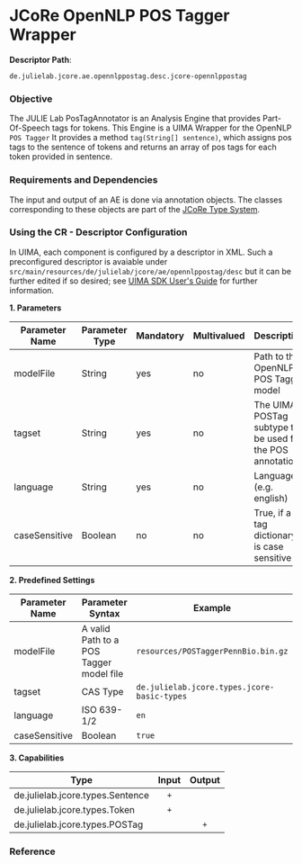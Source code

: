 # JCoRe OpenNLP POS Tagger Wrapper

**Descriptor Path**:
```
de.julielab.jcore.ae.opennlppostag.desc.jcore-opennlppostag

```

### Objective
The JULIE Lab PosTagAnnotator is an Analysis Engine that provides Part-Of-Speech tags for tokens. This Engine is a UIMA Wrapper for the OpenNLP `POS Tagger` It provides a method `tag(String[] sentence)`, which assigns pos tags to the sentence of tokens and returns an array of pos tags for each token provided in sentence.

### Requirements and Dependencies
The input and output of an AE is done via annotation objects. The classes corresponding to these objects are part of the [JCoRe Type System](https://github.com/JULIELab/jcore-base/tree/master/jcore-types).

### Using the CR - Descriptor Configuration
In UIMA, each component is configured by a descriptor in XML. Such a preconfigured descriptor is avaiable under `src/main/resources/de/julielab/jcore/ae/opennlppostag/desc` but it can be further edited if so desired; see [UIMA SDK User's Guide](https://uima.apache.org/downloads/releaseDocs/2.1.0-incubating/docs/html/tools/tools.html#ugr.tools.cde) for further information.

**1. Parameters**

| Parameter Name | Parameter Type | Mandatory | Multivalued | Description |
|----------------|----------------|-----------|-------------|-------------|
| modelFile | String | yes | no | Path to the OpenNLP POS Tagger model |
| tagset | String | yes | no | The UIMA POSTag subtype to be used for the POS annotations |
| language | String | yes | no | Language (e.g. english) |
| caseSensitive | Boolean  | no | no | True, if a tag dictionary is case sensitive |

**2. Predefined Settings**

| Parameter Name | Parameter Syntax | Example |
|----------------|------------------|---------|
| modelFile | A valid Path to a POS Tagger model file | `resources/POSTaggerPennBio.bin.gz` |
| tagset | CAS Type | `de.julielab.jcore.types.jcore-basic-types` |
| language | ISO 639-1/2 | `en` |
| caseSensitive | Boolean | `true` |

**3. Capabilities**

| Type | Input | Output |
|------|:-----:|:------:|
| de.julielab.jcore.types.Sentence |`+`|   |
| de.julielab.jcore.types.Token    |`+`|   |
| de.julielab.jcore.types.POSTag   |   |`+`|


### Reference

